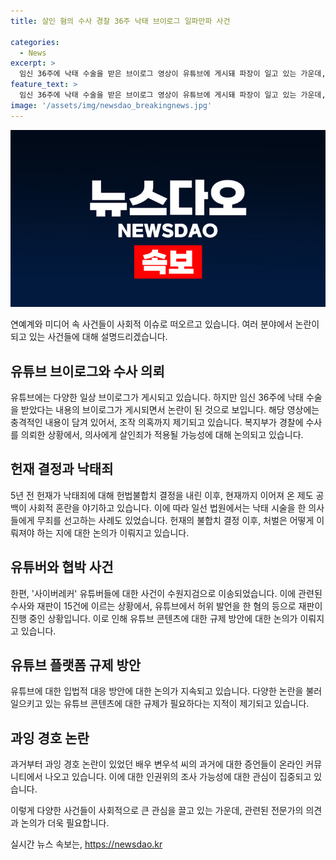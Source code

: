 ```yaml
---
title: 살인 혐의 수사 경찰 36주 낙태 브이로그 일파만파 사건

categories:
  - News
excerpt: >
  임신 36주에 낙태 수술을 받은 브이로그 영상이 유튜브에 게시돼 파장이 일고 있는 가운데, 복지부가 경찰에 수사를 의뢰했습니다. 이에 대한 관련된 수사 쟁점과 사이버레커 유튜버들에 대한 사건, 그리고 유튜브 콘텐츠에 대한 법적 규제 방안을 양지민 변호사와 함께 살펴봅니다. 또한, 천만 유튜버 쯔양의 협박 의혹과 관련하여 수원지검으로 이송된 사건에 대한 내용과 구제역 유튜버의 자진 출석과 관련된 사안에 대해 논의합니다. 또한, 경호 논란에 휩싸인 배우 변우석의 변경된 상황과 인권위의 조사 가능성에 대해 다룰 예정입니다.
feature_text: >
  임신 36주에 낙태 수술을 받은 브이로그 영상이 유튜브에 게시돼 파장이 일고 있는 가운데, 복지부가 경찰에 수사를 의뢰했습니다. 이에 대한 관련된 수사 쟁점과 사이버레커 유튜버들에 대한 사건, 그리고 유튜브 콘텐츠에 대한 법적 규제 방안을 양지민 변호사와 함께 살펴봅니다. 또한, 천만 유튜버 쯔양의 협박 의혹과 관련하여 수원지검으로 이송된 사건에 대한 내용과 구제역 유튜버의 자진 출석과 관련된 사안에 대해 논의합니다. 또한, 경호 논란에 휩싸인 배우 변우석의 변경된 상황과 인권위의 조사 가능성에 대해 다룰 예정입니다.
image: '/assets/img/newsdao_breakingnews.jpg'
---
```


<p><img src="/assets/img/newsdao_breakingnews.jpg" alt="implanttips 속보" /></p>

<p>연예계와 미디어 속 사건들이 사회적 이슈로 떠오르고 있습니다. 여러 분야에서 논란이 되고 있는 사건들에 대해 설명드리겠습니다.</p>

<h2 data-ke-size="size26">유튜브 브이로그와 수사 의뢰</h2>

<p data-ke-size="size16">유튜브에는 다양한 일상 브이로그가 게시되고 있습니다. 하지만 임신 36주에 낙태 수술을 받았다는 내용의 브이로그가 게시되면서 논란이 된 것으로 보입니다. 해당 영상에는 충격적인 내용이 담겨 있어서, 조작 의혹까지 제기되고 있습니다. 복지부가 경찰에 수사를 의뢰한 상황에서, 의사에게 살인죄가 적용될 가능성에 대해 논의되고 있습니다.</p>

<h2 data-ke-size="size26">헌재 결정과 낙태죄</h2>

<p data-ke-size="size16">5년 전 헌재가 낙태죄에 대해 헌법불합치 결정을 내린 이후, 현재까지 이어져 온 제도 공백이 사회적 혼란을 야기하고 있습니다. 이에 따라 일선 법원에서는 낙태 시술을 한 의사들에게 무죄를 선고하는 사례도 있었습니다. 헌재의 불합치 결정 이후, 처벌은 어떻게 이뤄져야 하는 지에 대한 논의가 이뤄지고 있습니다.</p>

<h2 data-ke-size="size26">유튜버와 협박 사건</h2>

<p data-ke-size="size16">한편, '사이버레커' 유튜버들에 대한 사건이 수원지검으로 이송되었습니다. 이에 관련된 수사와 재판이 15건에 이르는 상황에서, 유튜브에서 허위 발언을 한 혐의 등으로 재판이 진행 중인 상황입니다. 이로 인해 유튜브 콘텐츠에 대한 규제 방안에 대한 논의가 이뤄지고 있습니다.</p>

<h2 data-ke-size="size26">유튜브 플랫폼 규제 방안</h2>

<p data-ke-size="size16">유튜브에 대한 입법적 대응 방안에 대한 논의가 지속되고 있습니다. 다양한 논란을 불러일으키고 있는 유튜브 콘텐츠에 대한 규제가 필요하다는 지적이 제기되고 있습니다.</p>

<h2 data-ke-size="size26">과잉 경호 논란</h2>

<p data-ke-size="size16">과거부터 과잉 경호 논란이 있었던 배우 변우석 씨의 과거에 대한 증언들이 온라인 커뮤니티에서 나오고 있습니다. 이에 대한 인권위의 조사 가능성에 대한 관심이 집중되고 있습니다.</p>

<p>이렇게 다양한 사건들이 사회적으로 큰 관심을 끌고 있는 가운데, 관련된 전문가의 의견과 논의가 더욱 필요합니다.</p>
실시간 뉴스 속보는, <a href="https://newsdao.kr" rel="dofollow">https://newsdao.kr</a>


